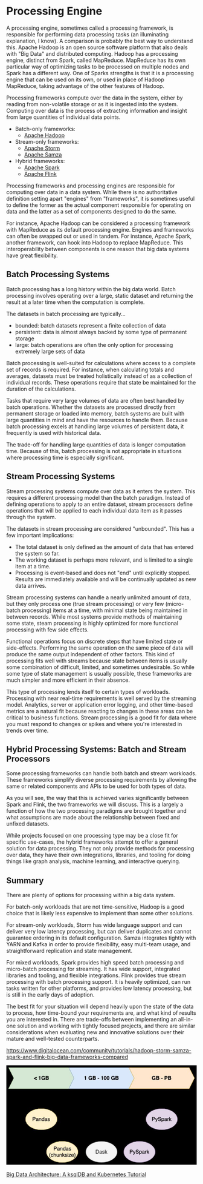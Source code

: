 # Processing Engine

A processing engine, sometimes called a processing framework, is responsible for performing data processing tasks (an illuminating explanation, I know). A comparison is probably the best way to understand this. Apache Hadoop is an open source software platform that also deals with "Big Data" and distributed computing. Hadoop has a processing engine, distinct from Spark, called MapReduce. MapReduce has its own particular way of optimizing tasks to be processed on multiple nodes and Spark has a different way. One of Sparks strengths is that it is a processing engine that can be used on its own, or used in place of Hadoop MapReduce, taking advantage of the other features of Hadoop.

Processing frameworks compute over the data in the system, either by reading from non-volatile storage or as it is ingested into the system. Computing over data is the process of extracting information and insight from large quantities of individual data points.

- Batch-only frameworks:
  - [Apache Hadoop](https://www.digitalocean.com/community/tutorials/hadoop-storm-samza-spark-and-flink-big-data-frameworks-compared#apache-hadoop)
- Stream-only frameworks:
  - [Apache Storm](https://www.digitalocean.com/community/tutorials/hadoop-storm-samza-spark-and-flink-big-data-frameworks-compared#apache-storm)
  - [Apache Samza](https://www.digitalocean.com/community/tutorials/hadoop-storm-samza-spark-and-flink-big-data-frameworks-compared#apache-samza)
- Hybrid frameworks:
  - [Apache Spark](https://www.digitalocean.com/community/tutorials/hadoop-storm-samza-spark-and-flink-big-data-frameworks-compared#apache-spark)
  - [Apache Flink](https://www.digitalocean.com/community/tutorials/hadoop-storm-samza-spark-and-flink-big-data-frameworks-compared#apache-flink)

Processing frameworks and processing engines are responsible for computing over data in a data system. While there is no authoritative definition setting apart "engines" from "frameworks", it is sometimes useful to define the former as the actual component responsible for operating on data and the latter as a set of components designed to do the same.

For instance, Apache Hadoop can be considered a processing framework with MapReduce as its default processing engine. Engines and frameworks can often be swapped out or used in tandem. For instance, Apache Spark, another framework, can hook into Hadoop to replace MapReduce. This interoperability between components is one reason that big data systems have great flexibility.

## Batch Processing Systems

Batch processing has a long history within the big data world. Batch processing involves operating over a large, static dataset and returning the result at a later time when the computation is complete.

The datasets in batch processing are typically...

- bounded: batch datasets represent a finite collection of data
- persistent: data is almost always backed by some type of permanent storage
- large: batch operations are often the only option for processing extremely large sets of data

Batch processing is well-suited for calculations where access to a complete set of records is required. For instance, when calculating totals and averages, datasets must be treated holistically instead of as a collection of individual records. These operations require that state be maintained for the duration of the calculations.

Tasks that require very large volumes of data are often best handled by batch operations. Whether the datasets are processed directly from permanent storage or loaded into memory, batch systems are built with large quantities in mind and have the resources to handle them. Because batch processing excels at handling large volumes of persistent data, it frequently is used with historical data.

The trade-off for handling large quantities of data is longer computation time. Because of this, batch processing is not appropriate in situations where processing time is especially significant.

## Stream Processing Systems

Stream processing systems compute over data as it enters the system. This requires a different processing model than the batch paradigm. Instead of defining operations to apply to an entire dataset, stream processors define operations that will be applied to each individual data item as it passes through the system.

The datasets in stream processing are considered "unbounded". This has a few important implications:

- The total dataset is only defined as the amount of data that has entered the system so far.
- The working dataset is perhaps more relevant, and is limited to a single item at a time.
- Processing is event-based and does not "end" until explicitly stopped. Results are immediately available and will be continually updated as new data arrives.

Stream processing systems can handle a nearly unlimited amount of data, but they only process one (true stream processing) or very few (micro-batch processing) items at a time, with minimal state being maintained in between records. While most systems provide methods of maintaining some state, steam processing is highly optimized for more functional processing with few side effects.

Functional operations focus on discrete steps that have limited state or side-effects. Performing the same operation on the same piece of data will produce the same output independent of other factors. This kind of processing fits well with streams because state between items is usually some combination of difficult, limited, and sometimes undesirable. So while some type of state management is usually possible, these frameworks are much simpler and more efficient in their absence.

This type of processing lends itself to certain types of workloads. Processing with near real-time requirements is well served by the streaming model. Analytics, server or application error logging, and other time-based metrics are a natural fit because reacting to changes in these areas can be critical to business functions. Stream processing is a good fit for data where you must respond to changes or spikes and where you're interested in trends over time.

## Hybrid Processing Systems: Batch and Stream Processors

Some processing frameworks can handle both batch and stream workloads. These frameworks simplify diverse processing requirements by allowing the same or related components and APIs to be used for both types of data.

As you will see, the way that this is achieved varies significantly between Spark and Flink, the two frameworks we will discuss. This is a largely a function of how the two processing paradigms are brought together and what assumptions are made about the relationship between fixed and unfixed datasets.

While projects focused on one processing type may be a close fit for specific use-cases, the hybrid frameworks attempt to offer a general solution for data processing. They not only provide methods for processing over data, they have their own integrations, libraries, and tooling for doing things like graph analysis, machine learning, and interactive querying.

## Summary

There are plenty of options for processing within a big data system.

For batch-only workloads that are not time-sensitive, Hadoop is a good choice that is likely less expensive to implement than some other solutions.

For stream-only workloads, Storm has wide language support and can deliver very low latency processing, but can deliver duplicates and cannot guarantee ordering in its default configuration. Samza integrates tightly with YARN and Kafka in order to provide flexibility, easy multi-team usage, and straightforward replication and state management.

For mixed workloads, Spark provides high speed batch processing and micro-batch processing for streaming. It has wide support, integrated libraries and tooling, and flexible integrations. Flink provides true stream processing with batch processing support. It is heavily optimized, can run tasks written for other platforms, and provides low latency processing, but is still in the early days of adoption.

The best fit for your situation will depend heavily upon the state of the data to process, how time-bound your requirements are, and what kind of results you are interested in. There are trade-offs between implementing an all-in-one solution and working with tightly focused projects, and there are similar considerations when evaluating new and innovative solutions over their mature and well-tested counterparts.

<https://www.digitalocean.com/community/tutorials/hadoop-storm-samza-spark-and-flink-big-data-frameworks-compared>

![image](../../../media/Big-Data_Processing-Engine-image1.jpg)

[Big Data Architecture: A ksqlDB and Kubernetes Tutorial](https://www.toptal.com/big-data/ksqldb-kubernetes-tutorial)

